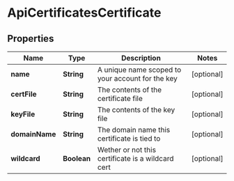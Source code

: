 

# ApiCertificatesCertificate

## Properties

Name | Type | Description | Notes
------------ | ------------- | ------------- | -------------
**name** | **String** | A unique name scoped to your account for the key |  [optional]
**certFile** | **String** | The contents of the certificate file |  [optional]
**keyFile** | **String** | The contents of the key file |  [optional]
**domainName** | **String** | The domain name this certificate is tied to |  [optional]
**wildcard** | **Boolean** | Wether or not this certificate is a wildcard cert |  [optional]



